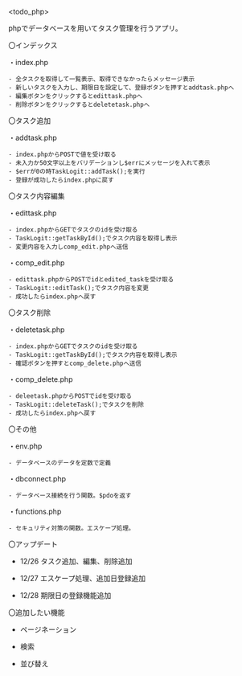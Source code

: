 <todo_php>

phpでデータベースを用いてタスク管理を行うアプリ。

〇インデックス

  ・index.php

    - 全タスクを取得して一覧表示、取得できなかったらメッセージ表示
    - 新しいタスクを入力し、期限日を設定して、登録ボタンを押すとaddtask.phpへ
    - 編集ボタンをクリックするとedittask.phpへ
    - 削除ボタンをクリックするとdeletetask.phpへ

〇タスク追加

  ・addtask.php

    - index.phpからPOSTで値を受け取る
    - 未入力か50文字以上をバリデーションし$errにメッセージを入れて表示
    - $errが0の時TaskLogit::addTask();を実行
    - 登録が成功したらindex.phpに戻す

〇タスク内容編集

  ・edittask.php

    - index.phpからGETでタスクのidを受け取る
    - TaskLogit::getTaskById();でタスク内容を取得し表示
    - 変更内容を入力しcomp_edit.phpへ送信

  ・comp_edit.php

    - edittask.phpからPOSTでidとedited_taskを受け取る
    - TaskLogit::editTask();でタスク内容を変更
    - 成功したらindex.phpへ戻す

〇タスク削除

  ・deletetask.php

    - index.phpからGETでタスクのidを受け取る
    - TaskLogit::getTaskById();でタスク内容を取得し表示
    - 確認ボタンを押すとcomp_delete.phpへ送信

  ・comp_delete.php

    - deleetask.phpからPOSTでidを受け取る
    - TaskLogit::deleteTask();でタスクを削除
    - 成功したらindex.phpへ戻す

〇その他

  ・env.php

    - データベースのデータを定数で定義
  
  ・dbconnect.php

    - データベース接続を行う関数。$pdoを返す

  ・functions.php
  
    - セキュリティ対策の関数。エスケープ処理。
    
〇アップデート
  
  - 12/26 タスク追加、編集、削除追加
  
  - 12/27 エスケープ処理、追加日登録追加

  - 12/28 期限日の登録機能追加
  
〇追加したい機能

- ページネーション

- 検索

- 並び替え

